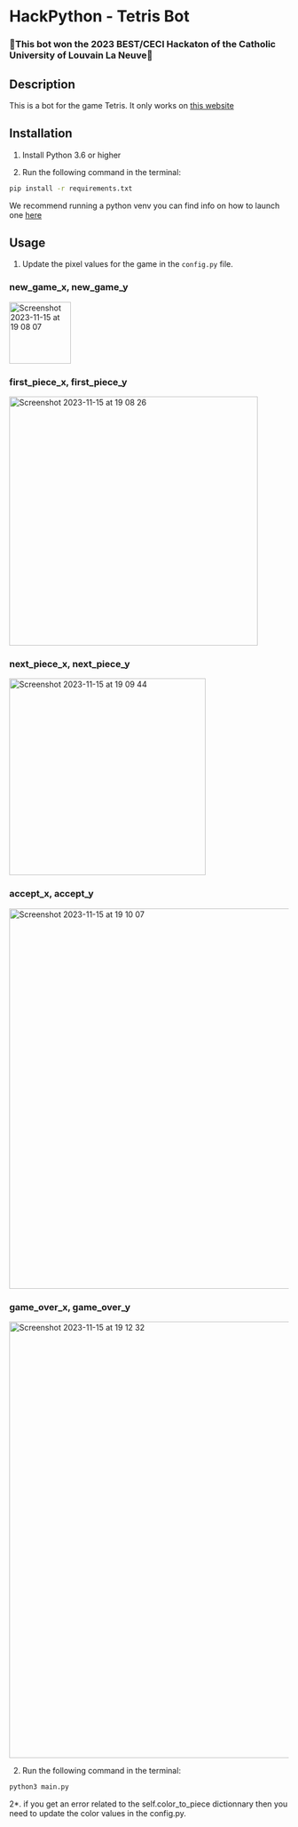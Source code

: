 # HackPython - Tetris Bot

### 👑This bot won the 2023 BEST/CECI Hackaton of the Catholic University of Louvain La Neuve👑

## Description

This is a bot for the game Tetris.
It only works on [this website](https://web.itu.edu.tr/~msilgu/tetris/tetris.html)

## Installation

1. Install Python 3.6 or higher

2. Run the following command in the terminal:

```bash
pip install -r requirements.txt
```
We recommend running a python venv you can find info on how to launch one [here](https://docs.python.org/3/library/venv.html)

## Usage

1. Update the pixel values for the game in the `config.py` file.
### new_game_x, new_game_y
<img width="111" alt="Screenshot 2023-11-15 at 19 08 07" src="https://github.com/thomasdevl/HackaPython/assets/91684310/3ce6fb65-2959-4abb-91a0-6b0a099322b4">

### first_piece_x, first_piece_y
<img width="448" alt="Screenshot 2023-11-15 at 19 08 26" src="https://github.com/thomasdevl/HackaPython/assets/91684310/2967e5e6-5fe6-4d0f-8ab4-868823c86860">

### next_piece_x, next_piece_y
<img width="354" alt="Screenshot 2023-11-15 at 19 09 44" src="https://github.com/thomasdevl/HackaPython/assets/91684310/adcfd410-9953-424c-9073-5aa89110dc02">

### accept_x, accept_y
<img width="684" alt="Screenshot 2023-11-15 at 19 10 07" src="https://github.com/thomasdevl/HackaPython/assets/91684310/479f35af-78af-418d-a4e1-13f6055541c2">

### game_over_x, game_over_y 
<img width="785" alt="Screenshot 2023-11-15 at 19 12 32" src="https://github.com/thomasdevl/HackaPython/assets/91684310/ade9b092-317b-402c-bc32-91349852c030">

2. Run the following command in the terminal:

```bash
python3 main.py
```

2*. if you get an error related to the self.color_to_piece dictionnary then you need to update the color values in the config.py.
